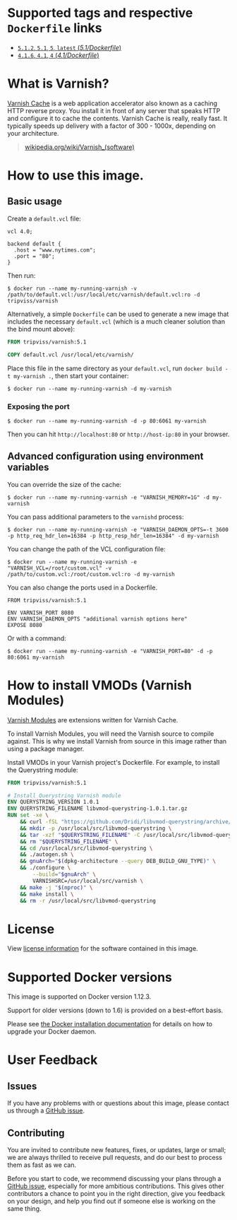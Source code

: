 # Supported tags and respective `Dockerfile` links

- [`5.1.2`, `5.1`, `5`, `latest` (*5.1/Dockerfile*)](https://github.com/tripviss/docker-varnish/blob/master/5.1/Dockerfile)
- [`4.1.6`, `4.1`, `4` (*4.1/Dockerfile*)](https://github.com/tripviss/docker-varnish/blob/master/4.1/Dockerfile)

# What is Varnish?

[Varnish Cache](https://www.varnish-cache.org/) is a web application accelerator also known as a caching HTTP reverse proxy. You install it in front of any server that speaks HTTP and configure it to cache the contents. Varnish Cache is really, really fast. It typically speeds up delivery with a factor of 300 - 1000x, depending on your architecture.

> [wikipedia.org/wiki/Varnish_(software)](https://en.wikipedia.org/wiki/Varnish_(software))

# How to use this image.

## Basic usage

Create a `default.vcl` file:

```vcl
vcl 4.0;

backend default {
  .host = "www.nytimes.com";
  .port = "80";
}
```

Then run:

```console
$ docker run --name my-running-varnish -v /path/to/default.vcl:/usr/local/etc/varnish/default.vcl:ro -d tripviss/varnish
```

Alternatively, a simple `Dockerfile` can be used to generate a new image that includes the necessary `default.vcl` (which is a much cleaner solution than the bind mount above):

```dockerfile
FROM tripviss/varnish:5.1

COPY default.vcl /usr/local/etc/varnish/
```

Place this file in the same directory as your `default.vcl`, run `docker build -t my-varnish .`, then start your container:

```console
$ docker run --name my-running-varnish -d my-varnish
```

### Exposing the port

```console
$ docker run --name my-running-varnish -d -p 80:6061 my-varnish
```

Then you can hit `http://localhost:80` or `http://host-ip:80` in your browser.

## Advanced configuration using environment variables

You can override the size of the cache:

```console
$ docker run --name my-running-varnish -e "VARNISH_MEMORY=1G" -d my-varnish
```

You can pass additional parameters to the `varnishd` process:

```console
$ docker run --name my-running-varnish -e "VARNISH_DAEMON_OPTS=-t 3600 -p http_req_hdr_len=16384 -p http_resp_hdr_len=16384" -d my-varnish
```

You can change the path of the VCL configuration file:

```console
$ docker run --name my-running-varnish -e "VARNISH_VCL=/root/custom.vcl" -v /path/to/custom.vcl:/root/custom.vcl:ro -d my-varnish
```

You can also change the ports used in a Dockerfile.

```
FROM tripviss/varnish:5.1

ENV VARNISH_PORT 8080
ENV VARNISH_DAEMON_OPTS "additional varnish options here"
EXPOSE 8080
```

Or with a command:

```console
$ docker run --name my-running-varnish -e "VARNISH_PORT=80" -d -p 80:6061 my-varnish
```

# How to install VMODs (Varnish Modules)

[Varnish Modules](https://www.varnish-cache.org/vmods) are extensions written for Varnish Cache.

To install Varnish Modules, you will need the Varnish source to compile against. This is why we install Varnish from source in this image rather than using a package manager.

Install VMODs in your Varnish project's Dockerfile. For example, to install the Querystring module:

```dockerfile
FROM tripviss/varnish:5.1

# Install Querystring Varnish module
ENV QUERYSTRING_VERSION 1.0.1
ENV QUERYSTRING_FILENAME libvmod-querystring-1.0.1.tar.gz
RUN set -xe \
    && curl -fSL "https://github.com/Dridi/libvmod-querystring/archive/v$QUERYSTRING_VERSION.tar.gz" -o "$QUERYSTRING_FILENAME" \
    && mkdir -p /usr/local/src/libvmod-querystring \
    && tar -xzf "$QUERYSTRING_FILENAME" -C /usr/local/src/libvmod-querystring --strip-components=1 \
    && rm "$QUERYSTRING_FILENAME" \
    && cd /usr/local/src/libvmod-querystring \
    && ./autogen.sh \
    && gnuArch="$(dpkg-architecture --query DEB_BUILD_GNU_TYPE)" \
    && ./configure \
        --build="$gnuArch" \
        VARNISHSRC=/usr/local/src/varnish \
    && make -j "$(nproc)" \
    && make install \
    && rm -r /usr/local/src/libvmod-querystring
```

# License

View [license information](https://github.com/varnishcache/varnish-cache/blob/master/LICENSE) for the software contained in this image.

# Supported Docker versions

This image is supported on Docker version 1.12.3.

Support for older versions (down to 1.6) is provided on a best-effort basis.

Please see [the Docker installation documentation](https://docs.docker.com/installation/) for details on how to upgrade your Docker daemon.

# User Feedback

## Issues

If you have any problems with or questions about this image, please contact us through a [GitHub issue](https://github.com/tripviss/docker-varnish/issues).

## Contributing

You are invited to contribute new features, fixes, or updates, large or small; we are always thrilled to receive pull requests, and do our best to process them as fast as we can.

Before you start to code, we recommend discussing your plans through a [GitHub issue](https://github.com/tripviss/docker-varnish/issues), especially for more ambitious contributions. This gives other contributors a chance to point you in the right direction, give you feedback on your design, and help you find out if someone else is working on the same thing.
